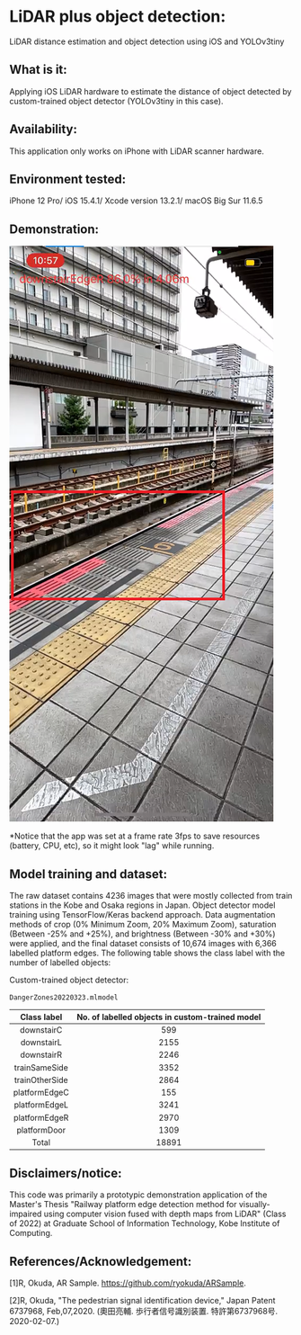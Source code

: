 # LiDAR plus object detection:
LiDAR distance estimation and object detection using iOS and YOLOv3tiny

## What is it:
Applying iOS LiDAR hardware to estimate the distance of object detected by custom-trained object detector (YOLOv3tiny in this case).

## Availability: 
This application only works on iPhone with LiDAR scanner hardware.

## Environment tested: 
iPhone 12 Pro/ iOS 15.4.1/ Xcode version 13.2.1/ macOS Big Sur 11.6.5

## Demonstration:
![Detection of edge with its distance](./Imprementation_example.png)

*Notice that the app was set at a frame rate 3fps to save resources (battery, CPU, etc), so it might look "lag" while running.

## Model training and dataset:

The raw dataset contains 4236 images that were mostly collected from train stations in the Kobe and Osaka regions in Japan. Object detector model training using TensorFlow/Keras backend approach. Data augmentation methods of crop (0% Minimum Zoom, 20% Maximum Zoom), saturation (Between -25% and +25%), and brightness (Between -30% and +30%) were applied, and the final dataset consists of 10,674 images with 6,366 labelled platform edges. The following table shows the class label with the number of labelled objects:

Custom-trained object detector:

```
DangerZones20220323.mlmodel
```

Class label | No. of labelled objects in custom-trained model 
:---: | :---:
downstairC | 599
downstairL | 2155
downstairR | 2246
trainSameSide | 3352
trainOtherSide | 2864
platformEdgeC | 155
platformEdgeL | 3241
platformEdgeR | 2970
platformDoor | 1309
Total | 18891

## Disclaimers/notice:
This code was primarily a prototypic demonstration application of the Master's Thesis "Railway platform edge detection method for visually-impaired using computer vision fused with depth maps from LiDAR" (Class of 2022) at Graduate School of Information Technology, Kobe Institute of Computing.

## References/Acknowledgement:

[1]R, Okuda, AR Sample. <https://github.com/ryokuda/ARSample>.

[2]R, Okuda, "The pedestrian signal identification device," Japan Patent 6737968, Feb,07,2020. 
(奧田亮輔. 歩行者信号識別装置. 特許第6737968号. 2020-02-07.)
